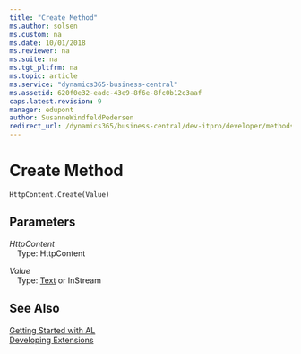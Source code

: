 ```yaml
---
title: "Create Method"
ms.author: solsen
ms.custom: na
ms.date: 10/01/2018
ms.reviewer: na
ms.suite: na
ms.tgt_pltfrm: na
ms.topic: article
ms.service: "dynamics365-business-central"
ms.assetid: 620f0e32-eadc-43e9-8f6e-8fc0b12c3aaf
caps.latest.revision: 9
manager: edupont
author: SusanneWindfeldPedersen
redirect_url: /dynamics365/business-central/dev-itpro/developer/methods-auto/library
---
```

<!--This topic is deprected, see redirection URL-->

 

# Create Method

```
HttpContent.Create(Value)
```

## Parameters
*HttpContent*  
&emsp;Type: HttpContent

*Value*  
&emsp;Type: [Text](../datatypes/devenv-text-data-type.md) or InStream

## See Also
[Getting Started with AL](../devenv-get-started.md)  
[Developing Extensions](../devenv-dev-overview.md)
